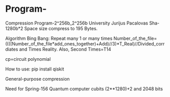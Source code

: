 # Program-
Compression Program-2^256b_2^256b University Jurijus Pacalovas Sha-1280b*2 Space size compress to 195 Bytes.

Algorithm Bing Bang: Repeat many 1 or many times Number_of_the_file=((((Number_of_the_file*add_ones_together)+Add)//3)*T_Real)//Divided_corrdiates and Times Reality. Also, Second Times=T14

cp=circuit polynomial

How to use: pip install qiskit

General-purpose compression

Need for Spring-156 Quantum computer cubits (2**1280)+2 and 2048 bits


